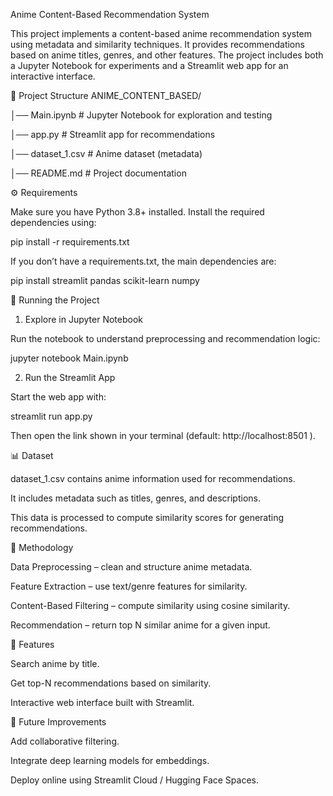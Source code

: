 Anime Content-Based Recommendation System

This project implements a content-based anime recommendation system using metadata and similarity techniques. It provides recommendations based on anime titles, genres, and other features. The project includes both a Jupyter Notebook for experiments and a Streamlit web app for an interactive interface.

📂 Project Structure
ANIME_CONTENT_BASED/

│── Main.ipynb         # Jupyter Notebook for exploration and testing

│── app.py             # Streamlit app for recommendations

│── dataset_1.csv      # Anime dataset (metadata)

│── README.md          # Project documentation

⚙️ Requirements

Make sure you have Python 3.8+ installed. Install the required dependencies using:

pip install -r requirements.txt


If you don’t have a requirements.txt, the main dependencies are:

pip install streamlit pandas scikit-learn numpy

🚀 Running the Project
1. Explore in Jupyter Notebook

Run the notebook to understand preprocessing and recommendation logic:

jupyter notebook Main.ipynb

2. Run the Streamlit App

Start the web app with:

streamlit run app.py


Then open the link shown in your terminal (default: http://localhost:8501
).

📊 Dataset

dataset_1.csv contains anime information used for recommendations.

It includes metadata such as titles, genres, and descriptions.

This data is processed to compute similarity scores for generating recommendations.

🧠 Methodology

Data Preprocessing – clean and structure anime metadata.

Feature Extraction – use text/genre features for similarity.

Content-Based Filtering – compute similarity using cosine similarity.

Recommendation – return top N similar anime for a given input.

🎯 Features

Search anime by title.

Get top-N recommendations based on similarity.

Interactive web interface built with Streamlit.

📌 Future Improvements

Add collaborative filtering.

Integrate deep learning models for embeddings.

Deploy online using Streamlit Cloud / Hugging Face Spaces.
